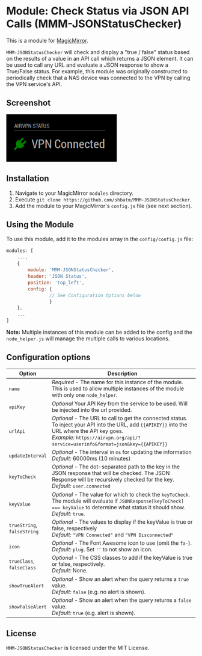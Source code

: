 # Module: Check Status via JSON API Calls (MMM-JSONStatusChecker)

This is a module for <a href="https://github.com/MichMich/MagicMirror">MagicMirror</a>.

`MMM-JSONStatusChecker` will check and display a "true / false" status based on the results of a value in an API call which returns a JSON element.  It can  be used to call any URL and evaluate a JSON response to show a True/False status. For example, this module was originally constructed to periodically check that a NAS device was connected to the VPN by calling the VPN service's API. 

## Screenshot

![](screenshot.png)

## Installation

1. Navigate to your MagicMirror `modules` directory.
2. Execute `git clone https://github.com/shbatm/MMM-JSONStatusChecker`.
3. Add the module to your MagicMirror's `config.js` file (see next section).

## Using the Module

To use this module, add it to the modules array in the `config/config.js` file:

```javascript
modules: [
    ...,
    {
        module: 'MMM-JSONStatusChecker',
        header: 'JSON Status',
        position: 'top_left',
        config: {
                // See Configuration Options below
                }
    },
    ...
]
```

**Note:** Multiple instances of this module can be added to the config and the `node_helper.js` will manage the multiple calls to various locations.

## Configuration options

| Option           | Description
|----------------- |-----------
| `name` | *Required* - The name for this instance of the module.<br />This is used to allow multiple instances of the module with only one `node_helper`.
| `apiKey` | *Optional* Your API Key from the service to be used. Will be injected into the url provided.
| `urlApi` | *Optional* - The URL to call to get the connected status.<br />To inject your API into the URL, add `{{APIKEY}}` into the URL where the API key goes.<br />*Example:* `https://airvpn.org/api/?service=userinfo&format=json&key={{APIKEY}}`
| `updateInterval` | *Optional* - The interval in `ms` for updating the information<br />*Default:* 60000ms (10 minutes)
| `keyToCheck` | *Optional* - The dot-separated path to the key in the JSON response that will be checked. The JSON Response will be recursively checked for the key.<br />*Default:* `user.connected`
| `keyValue` | *Optional* - The value for which to check the `keyToCheck`. The module will evaluate if `JSONResponse[keyToCheck] === keyValue` to determine what status it should show.<br />*Default:* `true`.
| `trueString`,<br />`falseString` | *Optional* - The values to display if the keyValue is true or false, respectively<br />*Default:* `"VPN Connected"` and `"VPN Disconnected"`
| `icon` | *Optional* - The Font Awesome icon to use (omit the `fa-`).<br />*Default:* `plug`.  Set `''` to not show an icon.
| `trueClass`,<br />`falseClass` | *Optional* - The CSS classes to add if the keyValue is true or false, respectively.<br />*Default:* None.
| `showTrueAlert` | *Optional* - Show an alert when the query returns a `true` value.<br />*Default:* `false` (e.g. no alert is shown).
| `showFalseAlert` | *Optional* - Show an alert when the query returns a `false` value.<br />*Default:* `true` (e.g. alert is shown).


## License

`MMM-JSONStatusChecker` is licensed under the MIT License.
